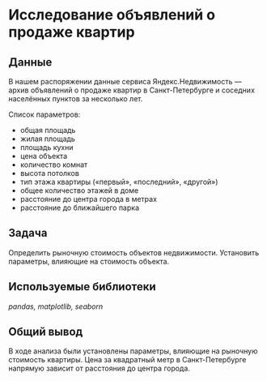 # Исследование объявлений о продаже квартир

## Данные
В нашем распоряжении данные сервиса Яндекс.Недвижимость — архив объявлений о продаже квартир в Санкт-Петербурге и соседних населённых пунктов за несколько лет. 

Список параметров:  
- общая площадь  
- жилая площадь  
- площадь кухни  
- цена объекта  
- количество комнат  
- высота потолков  
- тип этажа квартиры («первый», «последний», «другой»)  
- общее количество этажей в доме  
- расстояние до центра города в метрах  
- расстояние до ближайшего парка  

## Задача
Определить рыночную стоимость объектов недвижимости. Установить параметры, влияющие на стоимость объекта. 

## Используемые библиотеки
*pandas, matplotlib, seaborn*

## Общий вывод
В ходе анализа были установлены параметры, влияющие на рыночную стоимость квартиры. Цена за квадратный метр в Санкт-Петербурге напрямую зависит от расстояния до центра города.
